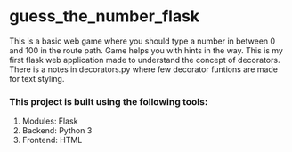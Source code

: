 


<h1>guess_the_number_flask</h1>
<p>This is a basic web game where you should type a number in between 0 and 100 in the route path. Game helps you with hints in the way. This is my first flask web application made to understand the concept of decorators. There is a notes in decorators.py where few decorator funtions are made for text styling.</p>
<h3>This project is built using the following tools:</h3>
<ol>
  <li>Modules: Flask</li>
  <li>Backend: Python 3</li>
  <li>Frontend: HTML</li>
</ol>

